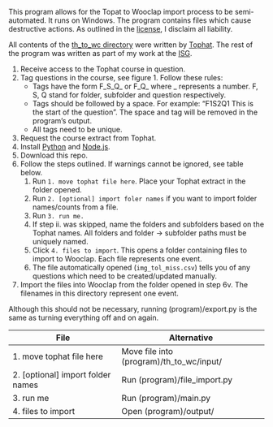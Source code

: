 This program allows for the Topat to Wooclap import process to be semi-automated. It runs on Windows. 
The program contains files which cause destructive actions. As outlined in the [license](/LICENSE), I disclaim all liability.

All contents of the [th_to_wc directory](/(program)/th_to_wc) were written by [Tophat](https://tophat.com/). The rest of the program was written as part of my work at the [ISG](https://www.ed.ac.uk/information-services). 

1. Receive access to the Tophat course in question. 
2. Tag questions in the course, see figure 1. Follow these rules: 
    - Tags have the form F_S_Q_ or F_Q_ where _ represents a number. F, S, Q stand for folder, subfolder and question respectively. 
    - Tags should be followed by a space. For example: “F1S2Q1 This is the start of the question”. The space and tag will be removed in the program’s output.  
    - All tags need to be unique.  
3. Request the course extract from Tophat. 
4. Install [Python](https://www.python.org/downloads/) and [Node.js](https://nodejs.org/en/download).
5. Download this repo.
6. Follow the steps outlined. If warnings cannot be ignored, see table below.
   1. Run ``1. move tophat file here``. Place your Tophat extract in the folder opened. 
   2. Run ``2. [optional] import foler names`` if you want to import folder names/counts from a file. 
   3. Run ``3. run me.``
   4. If step ii. was skipped, name the folders and subfolders based on the Tophat names. All folders and folder -> subfolder paths must be uniquely named.
   5. Click ``4. files to import``. This opens a folder containing files to import to Wooclap. Each file represents one event.
   6. The file automatically opened (``img_tol_miss.csv``) tells you of any questions which need to be created/updated manually. 
7. Import the files into Wooclap from the folder opened in step 6v. The filenames in this directory represent one event. 

Although this should not be necessary, running (program)/export.py is the same as turning everything off and on again.  

| File                              | Alternative                              |
|-----------------------------------|------------------------------------------|
| 1. move tophat file here          | Move file into (program)/th_to_wc/input/ |
| 2. [optional] import folder names | Run (program)/file_import.py             |
| 3. run me                         | Run (program)/main.py                    |
| 4. files to import                | Open (program)/output/                   |